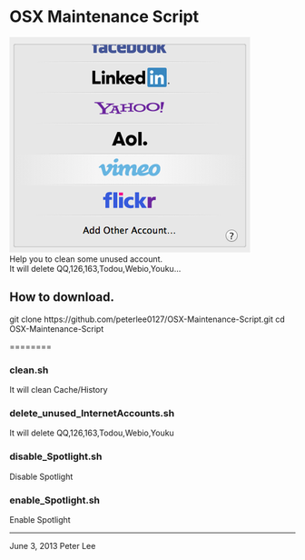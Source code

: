 <h1>OSX Maintenance Script</h1>

<img src="https://github.com/peterlee0127/OSX-Maintenance-Script/blob/master/image.png?raw=true"></img>   
Help you to clean some unused account.    
It will delete QQ,126,163,Todou,Webio,Youku...

<h2>How to download.</h2>
	git clone https://github.com/peterlee0127/OSX-Maintenance-Script.git
	cd OSX-Maintenance-Script  

========



<h3>clean.sh</h3>
	It will clean Cache/History
<h3>delete_unused_InternetAccounts.sh</h3>
	It will delete QQ,126,163,Todou,Webio,Youku
<h3>disable_Spotlight.sh</h3>
	Disable Spotlight
<h3>enable_Spotlight.sh</h3>
	Enable Spotlight
   

---
June 3, 2013    Peter Lee   
